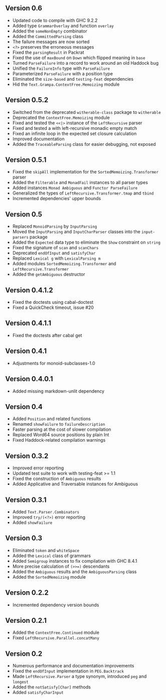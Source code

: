 Version 0.6
---------------
* Updated code to compile with GHC 9.2.2
* Added type `GrammarOverlay` and function `overlay`
* Added the `someNonEmpty` combinator
* Added the `CommittedParsing` class
* The failure messages are now sorted
* `<?>` preserves the erroneous messages
* Fixed the `parsingResult` in Packrat
* Fixed the use of `maxBound` on `Down` which flipped meaning in `base`
* Turned `ParseFailure` into a record to work around an old Haddock bug
* Unified the `FailureInfo` type with `ParseFailure`
* Parameterized `ParseFailure` with a position type
* Eliminated the `size-based` and `testing-feat` dependencies
* Hid the `Text.Grampa.ContextFree.Memoizing` module

Version 0.5.2
---------------
* Switched from the deprecated `witherable-class` package to `witherable`
* Deprecated the `ContextFree.Memoizing` module
* Fixed and tested the `<<|>` instance of the `LeftRecursive` parser
* Fixed and tested a with left-recursive monadic empty match
* Fixed an infinite loop in the expected set closure calculation
* Improved documentation
* Added the `TraceableParsing` class for easier debugging, not exposed

Version 0.5.1
---------------
* Fixed the `skipAll` implementation for the `SortedMemoizing.Transformer` parser
* Added the `Filterable` and `MonadFail` instances to all parser types
* Added instances `Monad Ambiguous` and `Functor ParseFailure`
* Generalized the types of `LeftRecursive.Transformer.tmap` and `tbind`
* Incremented dependencies' upper bounds

Version 0.5
---------------
* Replaced `MonoidParsing` by `InputParsing`
* Moved the `InputParsing` and `InputCharParser` classes into the `input-parsers` package
* Added the `Expected` data type to eliminate the `Show` constraint on `string`
* Fixed the signature of `scan` and `scanChars`
* Deprecated `endOfInput` and `satisfyChar`
* Replaced `Lexical g` with `LexicalParsing m`
* Added modules `SortedMemoizing.Transformer` and `LeftRecursive.Transformer`
* Added the `getAmbiguous` destructor

Version 0.4.1.2
---------------
* Fixed the doctests using cabal-doctest
* Fixed a QuickCheck timeout, issue #20

Version 0.4.1.1
---------------
* Fixed the doctests after cabal get

Version 0.4.1
---------------
* Adjustments for monoid-subclasses-1.0

Version 0.4.0.1
---------------
* Added missing markdown-unlit dependency

Version 0.4
---------------
* Added `Position` and related functions
* Renamed `showFailure` to `failureDescription`
* Faster parsing at the cost of slower compilation
* Replaced Word64 source positions by plain Int
* Fixed Haddock-related compilation warnings

Version 0.3.2
---------------
* Improved error reporting
* Updated test suite to work with testing-feat >= 1.1
* Fixed the construction of `Ambiguous` results
* Added Applicative and Traversable instances for Ambiguous

Version 0.3.1
---------------
* Added `Text.Parser.Combinators`
* Improved `try/(<?>)` error reporting
* Added `showFailure`

Version 0.3
---------------
* Eliminated `token` and `whiteSpace`
* Added the `Lexical` class of grammars
* Added `Semigroup` instances to fix compilation with GHC 8.4.1
* More precise calculation of `(>>=)` descendants
* Added the `Ambiguous` results and the `AmbiguousParsing` class
* Added the `SortedMemoizing` module

Version 0.2.2
---------------
* Incremented dependency version bounds

Version 0.2.1
---------------
* Added the `ContextFree.Continued` module
* Fixed `LeftRecursive.Parallel.concatMany`

Version 0.2
---------------
* Numerous performance and documentation improvements
* Fixed the `endOfInput` implementation in `PEG.Backtrack`
* Made `LeftRecursive.Parser` a type synonym, introduced `peg` and `longest`
* Added the `notSatisfy[Char]` methods
* Added `satisfyCharInput`

